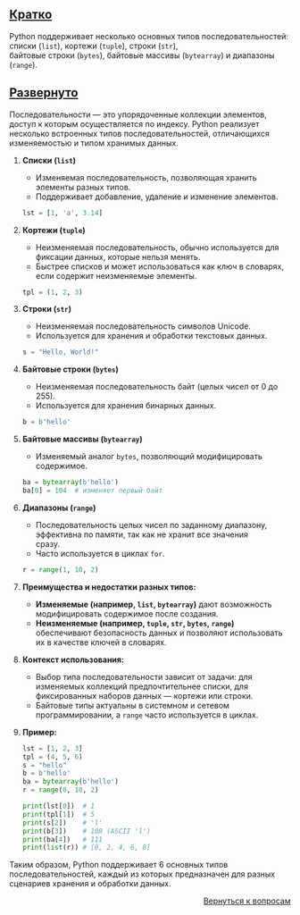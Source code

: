 ## <u>Кратко</u>

Python поддерживает несколько основных типов последовательностей: списки (`list`), кортежи (`tuple`), строки (`str`),  
байтовые строки (`bytes`), байтовые массивы (`bytearray`) и диапазоны (`range`).

## <u>Развернуто</u>

Последовательности — это упорядоченные коллекции элементов, доступ к которым осуществляется по индексу. Python
реализует  
несколько встроенных типов последовательностей, отличающихся изменяемостью и типом хранимых данных.

1. **Списки (`list`)**
    - Изменяемая последовательность, позволяющая хранить элементы разных типов.
    - Поддерживает добавление, удаление и изменение элементов.
    ```python
    lst = [1, 'a', 3.14]
    ```

2. **Кортежи (`tuple`)**
    - Неизменяемая последовательность, обычно используется для фиксации данных, которые нельзя менять.
    - Быстрее списков и может использоваться как ключ в словарях, если содержит неизменяемые элементы.
    ```python
    tpl = (1, 2, 3)
    ```

3. **Строки (`str`)**
    - Неизменяемая последовательность символов Unicode.
    - Используется для хранения и обработки текстовых данных.
    ```python
    s = "Hello, World!"
    ```

4. **Байтовые строки (`bytes`)**
    - Неизменяемая последовательность байт (целых чисел от 0 до 255).
    - Используется для хранения бинарных данных.
    ```python
    b = b'hello'
    ```

5. **Байтовые массивы (`bytearray`)**
    - Изменяемый аналог `bytes`, позволяющий модифицировать содержимое.
    ```python
    ba = bytearray(b'hello')
    ba[0] = 104  # изменяет первый байт
    ```

6. **Диапазоны (`range`)**
    - Последовательность целых чисел по заданному диапазону, эффективна по памяти, так как не хранит все значения  
      сразу.
    - Часто используется в циклах `for`.
    ```python
    r = range(1, 10, 2)
    ```

7. **Преимущества и недостатки разных типов:**
    - **Изменяемые (например, `list`, `bytearray`)** дают возможность модифицировать содержимое после создания.
    - **Неизменяемые (например, `tuple`, `str`, `bytes`, `range`)** обеспечивают безопасность данных и позволяют
      использовать их в качестве ключей в словарях.

8. **Контекст использования:**
    - Выбор типа последовательности зависит от задачи: для изменяемых коллекций предпочтительнее списки, для
      фиксированных наборов данных — кортежи или строки.
    - Байтовые типы актуальны в системном и сетевом программировании, а `range` часто используется в циклах.

9. **Пример:**
    ```python
    lst = [1, 2, 3]
    tpl = (4, 5, 6)
    s = "hello"
    b = b'hello'
    ba = bytearray(b'hello')
    r = range(0, 10, 2)

    print(lst[0])  # 1
    print(tpl[1])  # 5
    print(s[2])    # 'l'
    print(b[3])    # 108 (ASCII 'l')
    print(ba[4])   # 111
    print(list(r)) # [0, 2, 4, 6, 8]
    ```

Таким образом, Python поддерживает 6 основных типов последовательностей, каждый из которых предназначен для разных
сценариев хранения и обработки данных.

<div align="right">

[Вернуться к вопросам](../Вопросы.md)

</div>
